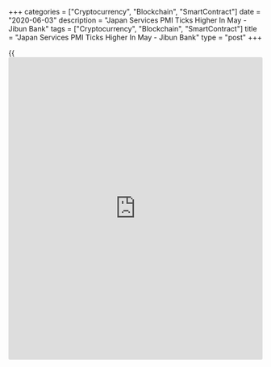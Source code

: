 +++
categories = ["Cryptocurrency", "Blockchain", "SmartContract"]
date = "2020-06-03"
description = "Japan Services PMI Ticks Higher In May - Jibun Bank"
tags = ["Cryptocurrency", "Blockchain", "SmartContract"]
title = "Japan Services PMI Ticks Higher In May - Jibun Bank"
type = "post"
+++

{{<iframe id="large-banner" src="https://www.bounty.group/#slide=9.0" width="100%" height="600" scrolling="no" style="border: 0px solid rgb(216, 221, 230); border-radius: 3px;">}}

Services sector activity in Japan continued to contract in May, albeit
at a slower rate, the latest survey from Jibun Bank revealed on
Wednesday with a PMI score of 26.5.

That's up from 21.5 in April, although it remains well beneath the boom-
or-bust line of 50 that separates expansion from contraction.

Individually, output continued to drop at record levels due to Covid-19
closings.

Demands for Japanese services continued to fall sharply, while
employment fell at its sharpest rate since February 2010.

Also, the composite index improved to 27.8 in May - up from the record
low 25.8 in April.

For comments and feedback [contact](https://www.playgroundfx.com/contact/): editorial@rtt[news](https://www.letsplayfx.com/blog/forex-news-website/).com

[Economic News][1]

 **What parts of the world are seeing the best (and worst) economic
performances lately? Click[here][2] to check out our [Econ Scorecard][2]
and find out! See up-to-the-moment [ranking](https://www.playgroundfx.com/blog/crypto-exchange-ranking/)s for the best and worst
performers in [GDP][3], [unemployment rate][4], [inflation][5] and much
more.**

   1. www.rtt[news](https://www.letsplayfx.com/blog/forex-news-website/).com/Content/EconomicNews.aspx
   2. www.rtt[news](https://www.letsplayfx.com/blog/forex-news-website/).com/economic-scorecard/world-rank/industrial-production/highest-performance.aspx
   3. www.rtt[news](https://www.letsplayfx.com/blog/forex-news-website/).com/economic-scorecard/world-rank/GDP/highest-performance.aspx
   4. www.rtt[news](https://www.letsplayfx.com/blog/forex-news-website/).com/economic-scorecard/world-rank/unemployment-rate/lowest-performance.aspx
   5. www.rtt[news](https://www.letsplayfx.com/blog/forex-news-website/).com/economic-scorecard/world-rank/CPI/highest-performance.aspx